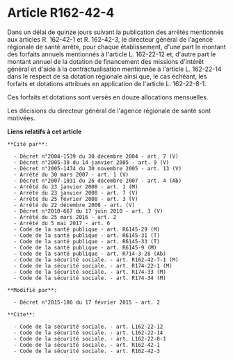 # Article R162-42-4

Dans un délai de quinze jours suivant la publication des arrêtés mentionnés aux articles R. 162-42-1 et R. 162-42-3, le
directeur général de l'agence régionale de santé arrête, pour chaque établissement, d'une part le montant des forfaits
annuels mentionnés à l'article L. 162-22-12 et, d'autre part le montant annuel de la dotation de financement des missions
d'intérêt général et d'aide à la contractualisation mentionnée à l'article L. 162-22-14 dans le respect de sa dotation
régionale ainsi que, le cas échéant, les forfaits et dotations attribués en application de l'article L. 162-22-8-1. 

Ces forfaits et dotations sont versés en douze allocations mensuelles. 

Les décisions du directeur général de l'agence régionale de santé sont motivées.

**Liens relatifs à cet article**

	**Cité par**:

	  - Décret n°2004-1539 du 30 décembre 2004 - art. 7 (V)
	  - Décret n°2005-30 du 14 janvier 2005 - art. 9 (V)
	  - Décret n°2005-1474 du 30 novembre 2005 - art. 13 (V)
	  - Arrêté du 30 mars 2007 - art. 1 (V)
	  - Décret n°2007-1931 du 26 décembre 2007 - art. 4 (Ab)
	  - Arrêté du 23 janvier 2008 - art. 1 (M)
	  - Arrêté du 23 janvier 2008 - art. 7 (V)
	  - Arrêté du 25 février 2008 - art. 3 (V)
	  - Arrêté du 22 décembre 2008 - art. (V)
	  - Décret n°2010-667 du 17 juin 2010 - art. 3 (V)
	  - Arrêté du 25 mars 2016 - art. 2
	  - Arrêté du 5 mai 2017 - art. 6
	  - Code de la santé publique - art. R6145-29 (M)
	  - Code de la santé publique - art. R6145-31 (T)
	  - Code de la santé publique - art. R6145-33 (T)
	  - Code de la santé publique - art. R6145-9 (M)
	  - Code de la santé publique - art. R714-3-28 (Ab)
	  - Code de la sécurité sociale. - art. R162-42-7-1 (M)
	  - Code de la sécurité sociale. - art. R174-22-1 (M)
	  - Code de la sécurité sociale. - art. R174-33 (M)
	  - Code de la sécurité sociale. - art. R174-34 (M)

	**Modifié par**:

	  - Décret n°2015-186 du 17 février 2015 - art. 2

	**Cite**:

	  - Code de la sécurité sociale. - art. L162-22-12
	  - Code de la sécurité sociale. - art. L162-22-14
	  - Code de la sécurité sociale. - art. L162-22-8-1
	  - Code de la sécurité sociale. - art. R162-42-1
	  - Code de la sécurité sociale. - art. R162-42-3
